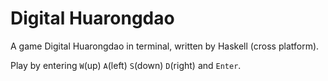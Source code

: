 # Digital Huarongdao

A game Digital Huarongdao in terminal, written by Haskell (cross platform).  

Play by entering `W`(up) `A`(left) `S`(down) `D`(right) and `Enter`.
